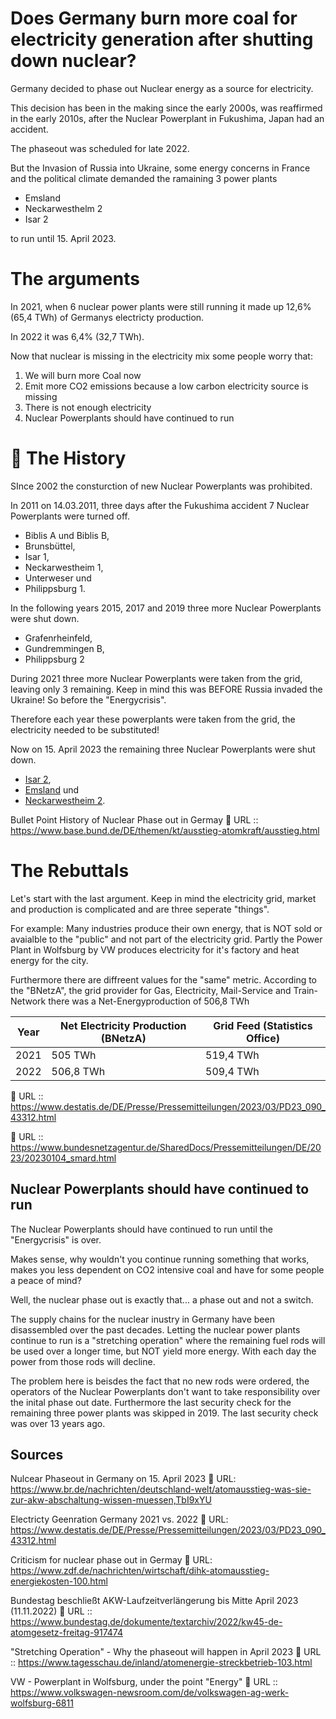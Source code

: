 
# Does Germany burn more coal for electricity generation after shutting down nuclear?

Germany decided to phase out Nuclear energy as a source for electricity.

This decision has been in the making since the early 2000s, was reaffirmed in the early 2010s, after the Nuclear Powerplant in Fukushima, Japan had an accident.

The phaseout was scheduled for late 2022.

But the Invasion of Russia into Ukraine, some energy concerns in France and the political climate demanded the ramaining 3 power plants

- Emsland
- Neckarwesthelm 2
- Isar 2

to run until 15. April 2023.



# The arguments

In 2021, when 6 nuclear power plants were still running it made up 12,6% (65,4 TWh) of Germanys electricty production.

In 2022 it was 6,4% (32,7 TWh).

Now that nuclear is missing in the electricity mix some people worry that:

1. We will burn more Coal now
2. Emit more CO2 emissions because a low carbon electricity source is missing
3. There is not enough electricity
4. Nuclear Powerplants should have continued to run

# 📜 The History

SInce 2002 the consturction of new Nuclear Powerplants was prohibited.

In 2011 on 14.03.2011, three days after the Fukushima accident 7 Nuclear Powerplants were turned off.
-   Biblis A und Biblis B,
-   Brunsbüttel,
-   Isar 1,
-   Neckarwestheim 1,
-   Unterweser und
-   Philippsburg 1.

In the following years 2015, 2017 and 2019 three more Nuclear Powerplants were shut down.
-   Grafenrheinfeld,
-   Gundremmingen B,
-   Philippsburg 2

During 2021 three more Nuclear Powerplants were taken from the grid, leaving only 3 remaining. Keep in mind this was BEFORE Russia invaded the Ukraine! So before the "Energycrisis".

Therefore each year these powerplants were taken from the grid, the electricity needed to be substituted!

Now on 15. April 2023 the remaining three Nuclear Powerplants were shut down.
-   [Isar 2](https://www.base.bund.de/DE/themen/kt/ausstieg-atomkraft/abschaltung-akw/2022/die-drei-letzten-akw.html;jsessionid=74C6437DE0AD927E842C003365C7B8F8.internet942 "Abschaltung der Atomkraftwerke Isar 2, Emsland & Neckarwestheim 2 (Öffnet neues Fenster)"),
-   [Emsland](https://www.base.bund.de/DE/themen/kt/ausstieg-atomkraft/abschaltung-akw/2022/die-drei-letzten-akw.html;jsessionid=74C6437DE0AD927E842C003365C7B8F8.internet942 "Abschaltung der Atomkraftwerke Isar 2, Emsland & Neckarwestheim 2") und
-   [Neckarwestheim 2](https://www.base.bund.de/DE/themen/kt/ausstieg-atomkraft/abschaltung-akw/2022/die-drei-letzten-akw.html;jsessionid=74C6437DE0AD927E842C003365C7B8F8.internet942 "Abschaltung der Atomkraftwerke Isar 2, Emsland & Neckarwestheim 2").

Bullet Point History of Nuclear Phase out in Germay
🔗 URL :: https://www.base.bund.de/DE/themen/kt/ausstieg-atomkraft/ausstieg.html


# The Rebuttals

Let's start with the last argument.
Keep in mind the electricity grid, market and production is complicated and are three seperate "things".

For example:
Many industries produce their own energy, that is NOT sold or avaialble to the "public" and not part of the electricity grid.
Partly the Power Plant in Wolfsburg by VW produces electricity for it's factory and heat energy for the city.


Furthermore there are diffreent values for the "same" metric.
According to the "BNetzA", the grid provider for Gas, Electricity, Mail-Service and Train-Network there was a Net-Energyproduction of
506,8 TWh

| Year | Net Electricity Production (BNetzA) | Grid Feed (Statistics Office)    |
| ---- | ----------------------------------- | --- |
| 2021 | 505 TWh                             | 519,4 TWh    |
| 2022 | 506,8 TWh                           |  509,4 TWh   |

🔗 URL :: https://www.destatis.de/DE/Presse/Pressemitteilungen/2023/03/PD23_090_43312.html

🔗 URL :: https://www.bundesnetzagentur.de/SharedDocs/Pressemitteilungen/DE/2023/20230104_smard.html

## Nuclear Powerplants should have continued to run
The Nuclear Powerplants should have continued to run until the "Energycrisis" is over.


Makes sense, why wouldn't you continue running something that works, makes you less dependent on CO2 intensive coal and have for some people a peace of mind?

Well, the nuclear phase out is exactly that... a phase out and not a switch.

The supply chains for the nuclear inustry in Germany have been disassembled over the past decades. Letting the nuclear power plants continue to run is a "stretching operation" where the remaining fuel rods will be used over a longer time, but NOT yield more energy.
With each day the power from those rods will decline.

The problem here is beisdes the fact that no new rods were ordered, the operators of the Nuclear Powerplants don't want to take responsibility over the inital phase out date.
Furthermore the last security check for the remaining three power plants was skipped in 2019.
The last security check was over 13 years ago.





## Sources

Nulcear Phaseout in Germany on 15. April 2023
🔗 URL: https://www.br.de/nachrichten/deutschland-welt/atomausstieg-was-sie-zur-akw-abschaltung-wissen-muessen,TbI9xYU

Electricty Geenration Germany 2021 vs. 2022
🔗 URL: https://www.destatis.de/DE/Presse/Pressemitteilungen/2023/03/PD23_090_43312.html



Criticism for nuclear phase out in Germay
🔗 URL: https://www.zdf.de/nachrichten/wirtschaft/dihk-atomausstieg-energiekosten-100.html

 Bundestag beschließt AKW-Laufzeitverlängerung bis Mitte April 2023 (11.11.2022)
🔗 URL :: https://www.bundestag.de/dokumente/textarchiv/2022/kw45-de-atomgesetz-freitag-917474

"Stretching Operation" - Why the phaseout will happen in April 2023
🔗 URL :: https://www.tagesschau.de/inland/atomenergie-streckbetrieb-103.html

VW - Powerplant in Wolfsburg, under the point "Energy"
🔗 URL :: https://www.volkswagen-newsroom.com/de/volkswagen-ag-werk-wolfsburg-6811





